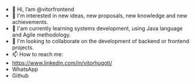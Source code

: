 - 👋 Hi, I’am @vitorfrontend
- 👀 I'm interested in new ideas, new proposals, new knowledge and new achievements.
- 🌱 I'am currently learning systems development, using Java language and Agile methodology.
- 💞️ I'm looking to collaborate on the development of backend or frontend projects.
- 📫 How to reach me:
- https://www.linkedin.com/in/vitorhugoti/
- WhatsApp
- Github

<!---
vitorfrontend/vitorfrontend is a ✨ special ✨ repository because its `README.md` (this file) appears on your GitHub profile.
You can click the Preview link to take a look at your changes.
--->
